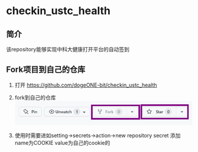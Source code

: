 # checkin_ustc_health
## 简介
该repository能够实现中科大健康打开平台的自动签到

## Fork项目到自己的仓库
1. 打开 https://github.com/dogeONE-bit/checkin_ustc_health
2. fork到自己的仓库<br>
   ![在这里插入图片描述](images/fork.png)

4. 使用时需要进如setting->secrets->action->new repository secret 添加 name为COOKIE value为自己的cookie的
